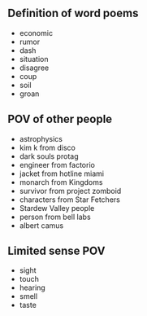 ## Definition of word poems
- economic
- rumor
- dash
- situation
- disagree
- coup
- soil
- groan

## POV of other people
- astrophysics
- kim k from disco
- dark souls protag
- engineer from factorio
- jacket from hotline miami
- monarch from Kingdoms
- survivor from project zomboid
- characters from Star Fetchers
- Stardew Valley people
- person from bell labs
- albert camus

## Limited sense POV
- sight
- touch
- hearing
- smell
- taste
